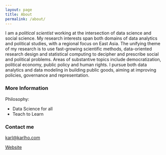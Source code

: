 ```yaml
---
layout: page
title: About
permalink: /about/
---
```


I am a *political scientist* working at the intersection of data science and social science. My research interests span both domains of data analytics and political studies, with a regional focus on East Asia. The unifying theme of my research is to use fast-growing scientific methods, data-oriented research design and statistical computing to decipher and prescribe social and political problems. Areas of substantive topics include democratization, political economy, public policy and human rights. I pursue both data analytics and data modeling in building public goods, aiming at improving policies, governance and representation.

### More Information

Philosophy:

  * Data Science for all
  * Teach to Learn

### Contact me

[karl@karlho.com](mailto:karl@karlho.com)

[Website](https://karlho.com)
